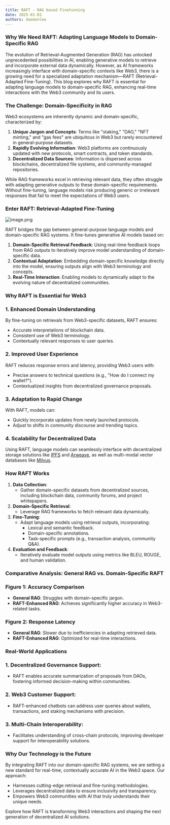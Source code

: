 ```yaml
---
title: RAFT - RAG based Finetunning
date: 2025-01-01
authors: daemonlee
---
```


### Why We Need RAFT: Adapting Language Models to Domain-Specific RAG

The evolution of Retrieval-Augmented Generation (RAG) has unlocked unprecedented possibilities in AI, enabling generative models to retrieve and incorporate external data dynamically. However, as AI frameworks increasingly interface with domain-specific contexts like Web3, there is a growing need for a specialized adaptation mechanism—RAFT (Retrieval-Adapted Fine-Tuning). This blog explores why RAFT is essential for adapting language models to domain-specific RAG, enhancing real-time interactions with the Web3 community and its users.

### The Challenge: Domain-Specificity in RAG

Web3 ecosystems are inherently dynamic and domain-specific, characterized by:

1. **Unique Jargon and Concepts**: Terms like "staking," "DAO," "NFT minting," and "gas fees" are ubiquitous in Web3 but rarely encountered in general-purpose datasets.
2. **Rapidly Evolving Information**: Web3 platforms are continuously updated with new protocols, smart contracts, and token standards.
3. **Decentralized Data Sources**: Information is dispersed across blockchains, decentralized file systems, and community-managed repositories.

While RAG frameworks excel in retrieving relevant data, they often struggle with adapting generative outputs to these domain-specific requirements. Without fine-tuning, language models risk producing generic or irrelevant responses that fail to meet the expectations of Web3 users.

### Enter RAFT: Retrieval-Adapted Fine-Tuning

![image.png](/img/docs/blog/post/raft-rag/1-img.png)

RAFT bridges the gap between general-purpose language models and domain-specific RAG systems. It fine-tunes generative AI models based on:

1. **Domain-Specific Retrieval Feedback**: Using real-time feedback loops from RAG outputs to iteratively improve model understanding of domain-specific data.
2. **Contextual Adaptation**: Embedding domain-specific knowledge directly into the model, ensuring outputs align with Web3 terminology and concepts.
3. **Real-Time Interaction**: Enabling models to dynamically adapt to the evolving nature of decentralized communities.

### Why RAFT is Essential for Web3

### 1. **Enhanced Domain Understanding**

By fine-tuning on retrievals from Web3-specific datasets, RAFT ensures:

- Accurate interpretations of blockchain data.
- Consistent use of Web3 terminology.
- Contextually relevant responses to user queries.

### 2. **Improved User Experience**

RAFT reduces response errors and latency, providing Web3 users with:

- Precise answers to technical questions (e.g., "How do I connect my wallet?").
- Contextualized insights from decentralized governance proposals.

### 3. **Adaptation to Rapid Change**

With RAFT, models can:

- Quickly incorporate updates from newly launched protocols.
- Adjust to shifts in community discourse and trending topics.

### 4. **Scalability for Decentralized Data**

Using RAFT, language models can seamlessly interface with decentralized storage solutions like [IPFS](https://ipfs.io/) and [Arweave](https://www.arweave.org/), as well as multi-modal vector databases like [Milvus](https://milvus.io/).

### How RAFT Works

1. **Data Collection**:
   - Gather domain-specific datasets from decentralized sources, including blockchain data, community forums, and project whitepapers.
2. **Domain-Specific Retrieval**:
   - Leverage RAG frameworks to fetch relevant data dynamically.
3. **Fine-Tuning**:
   - Adapt language models using retrieval outputs, incorporating:
     - Lexical and semantic feedback.
     - Domain-specific annotations.
     - Task-specific prompts (e.g., transaction analysis, community Q&A).
4. **Evaluation and Feedback**:
   - Iteratively evaluate model outputs using metrics like BLEU, ROUGE, and human validation.

<!-- truncate -->

### Comparative Analysis: General RAG vs. Domain-Specific RAFT

### Figure 1: Accuracy Comparison

- **General RAG**: Struggles with domain-specific jargon.
- **RAFT-Enhanced RAG**: Achieves significantly higher accuracy in Web3-related tasks.

### Figure 2: Response Latency

- **General RAG**: Slower due to inefficiencies in adapting retrieved data.
- **RAFT-Enhanced RAG**: Optimized for real-time interactions.

### Real-World Applications

### 1. **Decentralized Governance Support**:

- RAFT enables accurate summarization of proposals from DAOs, fostering informed decision-making within communities.

### 2. **Web3 Customer Support**:

- RAFT-enhanced chatbots can address user queries about wallets, transactions, and staking mechanisms with precision.

### 3. **Multi-Chain Interoperability**:

- Facilitates understanding of cross-chain protocols, improving developer support for interoperability solutions.

### Why Our Technology is the Future

By integrating RAFT into our domain-specific RAG systems, we are setting a new standard for real-time, contextually accurate AI in the Web3 space. Our approach:

- Harnesses cutting-edge retrieval and fine-tuning methodologies.
- Leverages decentralized data to ensure inclusivity and transparency.
- Empowers Web3 communities with AI that truly understands their unique needs.

Explore how RAFT is transforming Web3 interactions and shaping the next generation of decentralized AI solutions.
